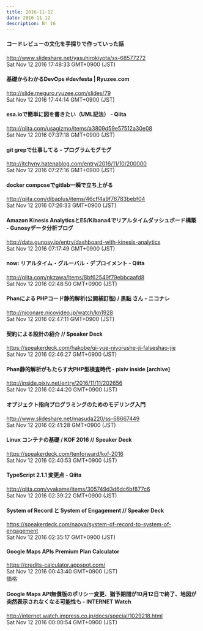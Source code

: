 ```yaml
---
title: 2016-11-12
date: 2016-11-12
description: B! 16
---
```


#### コードレビューの文化を手探りで作っていった話
http://www.slideshare.net/yasuhirokiyota/ss-68577272<br>
Sat Nov 12 2016 17:48:33 GMT+0900 (JST)<br>


#### 基礎からわかるDevOps #devfesta | Ryuzee.com
http://slide.meguro.ryuzee.com/slides/79<br>
Sat Nov 12 2016 17:44:14 GMT+0900 (JST)<br>


#### esa.ioで簡単に図を書きたい（UML記法） - Qiita
http://qiita.com/usagizmo/items/a3809d59e57512a30e08<br>
Sat Nov 12 2016 07:37:18 GMT+0900 (JST)<br>


#### git grepで仕事してる - プログラムモグモグ
http://itchyny.hatenablog.com/entry/2016/11/10/200000<br>
Sat Nov 12 2016 07:27:16 GMT+0900 (JST)<br>


#### docker composeでgitlab一瞬で立ち上がる
http://qiita.com/dibaplus/items/46cff4a9f76783bebf04<br>
Sat Nov 12 2016 07:26:33 GMT+0900 (JST)<br>


#### Amazon Kinesis AnalyticsとES/Kibana4でリアルタイムダッシュボード構築 - Gunosyデータ分析ブログ
http://data.gunosy.io/entry/dashboard-with-kinesis-analytics<br>
Sat Nov 12 2016 07:17:49 GMT+0900 (JST)<br>


#### now: リアルタイム・グルーバル・デプロイメント - Qiita
http://qiita.com/nkzawa/items/8bf62549f79ebbcaafd8<br>
Sat Nov 12 2016 02:48:50 GMT+0900 (JST)<br>


#### Phanによる PHPコード静的解析(公開補訂版) / 黒點 さん  -  ニコナレ
http://niconare.nicovideo.jp/watch/kn1928<br>
Sat Nov 12 2016 02:47:11 GMT+0900 (JST)<br>


#### 契約による設計の紹介 // Speaker Deck
https://speakerdeck.com/hakobe/qi-yue-niyorushe-ji-falseshao-jie<br>
Sat Nov 12 2016 02:46:27 GMT+0900 (JST)<br>


#### Phan静的解析がもたらす大PHP型検査時代 - pixiv inside [archive]
http://inside.pixiv.net/entry/2016/11/11/202656<br>
Sat Nov 12 2016 02:44:20 GMT+0900 (JST)<br>


#### オブジェクト指向プログラミングのためのモデリング入門
http://www.slideshare.net/masuda220/ss-68667449<br>
Sat Nov 12 2016 02:41:28 GMT+0900 (JST)<br>


#### Linux コンテナの基礎 / KOF 2016 // Speaker Deck
https://speakerdeck.com/tenforward/kof-2016<br>
Sat Nov 12 2016 02:40:53 GMT+0900 (JST)<br>


#### TypeScript 2.1.1 変更点 - Qiita
http://qiita.com/vvakame/items/305749d3d6dc6bf877c6<br>
Sat Nov 12 2016 02:39:22 GMT+0900 (JST)<br>


#### System of Record と System of Engagement // Speaker Deck
https://speakerdeck.com/naoya/system-of-record-to-system-of-engagement<br>
Sat Nov 12 2016 02:35:17 GMT+0900 (JST)<br>


#### Google Maps APIs Premium Plan Calculator
https://credits-calculator.appspot.com/<br>
Sat Nov 12 2016 00:43:40 GMT+0900 (JST)<br>
価格


#### Google Maps API無償版のポリシー変更、猶予期間が10月12日で終了、地図が突然表示されなくなる可能性も - INTERNET Watch
http://internet.watch.impress.co.jp/docs/special/1029218.html<br>
Sat Nov 12 2016 00:00:54 GMT+0900 (JST)<br>


